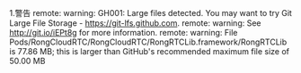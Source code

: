 1.警告
  remote: warning: GH001: Large files detected. You may want to try Git Large File Storage - https://git-lfs.github.com.
  remote: warning: See http://git.io/iEPt8g for more information.
  remote: warning: File Pods/RongCloudRTC/RongCloudRTC/RongRTCLib.framework/RongRTCLib is 77.86 MB; this is larger than GitHub's recommended maximum file size of 50.00 MB
